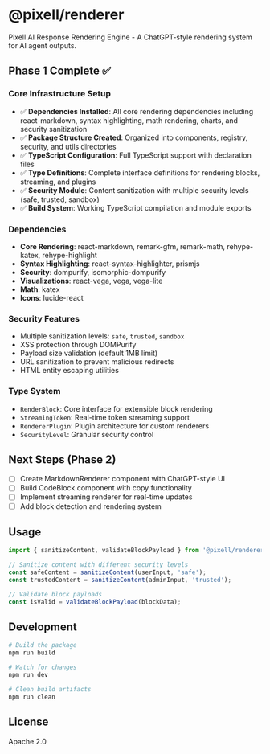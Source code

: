 # @pixell/renderer

Pixell AI Response Rendering Engine - A ChatGPT-style rendering system for AI agent outputs.

## Phase 1 Complete ✅

### Core Infrastructure Setup

- ✅ **Dependencies Installed**: All core rendering dependencies including react-markdown, syntax highlighting, math rendering, charts, and security sanitization
- ✅ **Package Structure Created**: Organized into components, registry, security, and utils directories
- ✅ **TypeScript Configuration**: Full TypeScript support with declaration files
- ✅ **Type Definitions**: Complete interface definitions for rendering blocks, streaming, and plugins
- ✅ **Security Module**: Content sanitization with multiple security levels (safe, trusted, sandbox)
- ✅ **Build System**: Working TypeScript compilation and module exports

### Dependencies

- **Core Rendering**: react-markdown, remark-gfm, remark-math, rehype-katex, rehype-highlight
- **Syntax Highlighting**: react-syntax-highlighter, prismjs
- **Security**: dompurify, isomorphic-dompurify
- **Visualizations**: react-vega, vega, vega-lite
- **Math**: katex
- **Icons**: lucide-react

### Security Features

- Multiple sanitization levels: `safe`, `trusted`, `sandbox`
- XSS protection through DOMPurify
- Payload size validation (default 1MB limit)
- URL sanitization to prevent malicious redirects
- HTML entity escaping utilities

### Type System

- `RenderBlock`: Core interface for extensible block rendering
- `StreamingToken`: Real-time token streaming support
- `RendererPlugin`: Plugin architecture for custom renderers
- `SecurityLevel`: Granular security control

## Next Steps (Phase 2)

- [ ] Create MarkdownRenderer component with ChatGPT-style UI
- [ ] Build CodeBlock component with copy functionality
- [ ] Implement streaming renderer for real-time updates
- [ ] Add block detection and rendering system

## Usage

```typescript
import { sanitizeContent, validateBlockPayload } from '@pixell/renderer';

// Sanitize content with different security levels
const safeContent = sanitizeContent(userInput, 'safe');
const trustedContent = sanitizeContent(adminInput, 'trusted');

// Validate block payloads
const isValid = validateBlockPayload(blockData);
```

## Development

```bash
# Build the package
npm run build

# Watch for changes
npm run dev

# Clean build artifacts
npm run clean
```

## License

Apache 2.0 